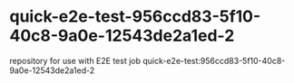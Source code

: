 # quick-e2e-test-956ccd83-5f10-40c8-9a0e-12543de2a1ed-2
repository for use with E2E test job quick-e2e-test:956ccd83-5f10-40c8-9a0e-12543de2a1ed-2

